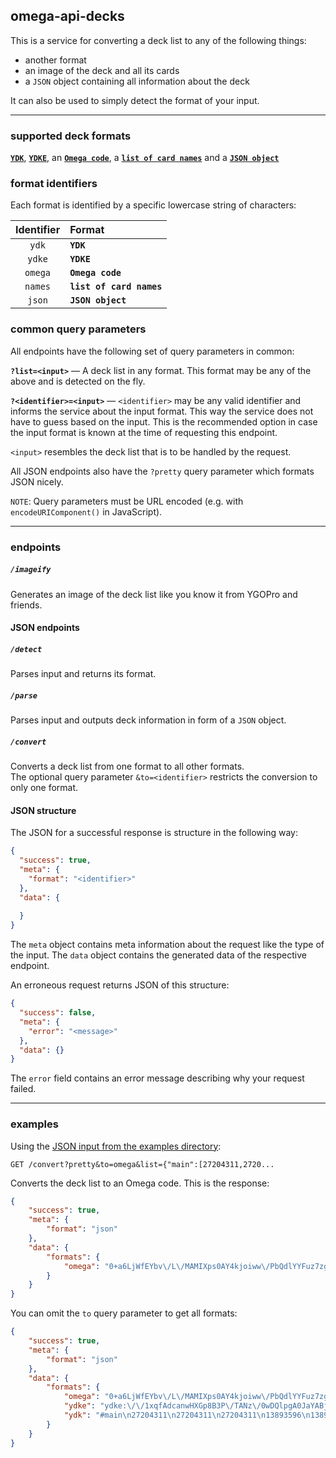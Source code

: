 ## omega-api-decks

This is a service for converting a deck list to any of the following things:

- another format
- an image of the deck and all its cards
- a `JSON` object containing all information about the deck

It can also be used to simply detect the format of your input.

---

### supported deck formats

[**`YDK`**](examples/formats/ydk.txt),
[**`YDKE`**](examples/formats/ydke.txt),
an [**`Omega code`**](examples/formats/omega.txt),
a [**`list of card names`**](examples/formats/names.txt)
and a [**`JSON object`**](examples/formats/json.json)

### format identifiers

Each format is identified by a specific lowercase string of characters:

|Identifier|Format|
|:-:|:-|
|`ydk`|**`YDK`**|
|`ydke`|**`YDKE`**|
|`omega`|**`Omega code`**|
|`names`|**`list of card names`**|
|`json`|**`JSON object`**|

### common query parameters

All endpoints have the following set of query parameters in common:  

**`?list=<input>`** — A deck list in any format. This format may be any of the above and is detected on the fly.  

**`?<identifier>=<input>`** — `<identifier>` may be any valid identifier and informs the service about the input format. This way the service does not have to guess based on the input. This is the recommended option in case the input format is known at the time of requesting this endpoint.  

`<input>` resembles the deck list that is to be handled by the request.

All JSON endpoints also have the `?pretty` query parameter which formats JSON nicely.

`NOTE`: Query parameters must be URL encoded (e.g. with `encodeURIComponent()` in JavaScript).

---

### endpoints

##### `/imageify`
Generates an image of the deck list like you know it from YGOPro and friends.

#### JSON endpoints

##### `/detect`
Parses input and returns its format.

##### `/parse`
Parses input and outputs deck information in form of a `JSON` object.

##### `/convert`
Converts a deck list from one format to all other formats.  
The optional query parameter `&to=<identifier>` restricts the conversion to only one format.  

#### JSON structure

The JSON for a successful response is structure in the following way:
```json
{
  "success": true,
  "meta": {
    "format": "<identifier>"
  },
  "data": {
  
  }
}
```
The `meta` object contains meta information about the request like the type of the input.
The `data` object contains the generated data of the respective endpoint.

An erroneous request returns JSON of this structure:
```json
{
  "success": false,
  "meta": {
    "error": "<message>"
  },
  "data": {}
}
```
The `error` field contains an error message describing why your request failed.

---

### examples

Using the [JSON input from the examples directory](examples/formats/json.json):

`GET /convert?pretty&to=omega&list={"main":[27204311,2720...`

Converts the deck list to an Omega code. This is the response:
```json
{
    "success": true,
    "meta": {
        "format": "json"
    },
    "data": {
        "formats": {
            "omega": "0+a6LjWfEYbv\/L\/MAMIXps0AY4kjoiww\/PbQdlYYFuz7zgDDKmaXWGB4zsmPjCC8uMSeGYRfys5kheHgpcuZQXj3GXs4XnDhIQscP7oGx\/ll7xlguPCSLrM1cx1L\/+bXjBYbk1k0uaWYg753MQcD8Ub3TWD8MGIuGIPsBNkBAA=="
        }
    }
}
```

You can omit the `to` query parameter to get all formats:

```json
{
    "success": true,
    "meta": {
        "format": "json"
    },
    "data": {
        "formats": {
            "omega": "0+a6LjWfEYbv\/L\/MAMIXps0AY4kjoiww\/PbQdlYYFuz7zgDDKmaXWGB4zsmPjCC8uMSeGYRfys5kheHgpcuZQXj3GXs4XnDhIQscP7oGx\/ll7xlguPCSLrM1cx1L\/+bXjBYbk1k0uaWYg753MQcD8Ub3TWD8MGIuGIPsBNkBAA==",
            "ydke": "ydke:\/\/1xqfAdcanwHXGp8B3P\/TANz\/0wDQlpgA0JaYABjEFQQYxBUEGMQVBO3CtwXtwrcF7cK3BRGO9wARjvcAEY73ACQ20gQkNtIEJDbSBJzJ8QGcyfEBo3Q\/A6N0PwPpHZkF6R2ZBekdmQVTpacDU6WnA7vMPwO7zD8Du8w\/A6DQ4QSg0OEEoNDhBKDi1gSg4tYEoOLWBG927wBvdu8Ab3bvAA==!cdItAzsDfgSPs+sB!OLFjBCkLGgNS94oDU\/eKA7FHsgOxR7ID4VidA+FYnQOjdD8DU6WnAw==!",
            "ydk": "#main\n27204311\n27204311\n27204311\n13893596\n13893596\n10000080\n10000080\n68535320\n68535320\n68535320\n95929069\n95929069\n95929069\n16223761\n16223761\n16223761\n80885284\n80885284\n80885284\n32623004\n32623004\n54490275\n54490275\n93920745\n93920745\n93920745\n61318483\n61318483\n54512827\n54512827\n54512827\n81907872\n81907872\n81907872\n81191584\n81191584\n81191584\n15693423\n15693423\n15693423\n#extra\n53334641\n75367227\n32224143\n!side\n73642296\n52038441\n59438930\n59438931\n62015409\n62015409\n60643553\n60643553\n54490275\n61318483"
        }
    }
}
```
